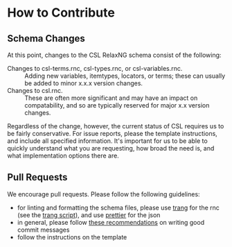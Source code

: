 # How to Contribute

## Schema Changes

At this point, changes to the CSL RelaxNG schema consist of the following:

<dl>
  <dt>Changes to csl-terms.rnc, csl-types.rnc, or csl-variables.rnc.</dt>
  <dd>Adding new variables, itemtypes, locators, or terms; these can usually be added to minor x.x.x version changes.</dd>
  <dt>Changes to csl.rnc.</dt>
  <dd>These are often more significant and may have an impact on compatability, and so are typically reserved for major x.x version changes.</dd>
</dl>

Regardless of the change, however, the current status of CSL requires us to be fairly conservative. For issue reports, please the template instructions, and include all specified information. It's important for us to be able to quickly understand what you are requesting, how broad the need is, and what implementation options there are.

## Pull Requests

We encourage pull requests. Please follow the following guidelines:

- for linting and formatting the schema files, please use [trang](https://github.com/relaxng/jing-trang) for the rnc (see the [trang script](https://github.com/citation-style-language/schema/blob/master/tools/rnc-validate-format.sh)), and use [prettier](https://prettier.io) for the json
- in general, please follow [these recommendations](https://www.freecodecamp.org/news/writing-good-commit-messages-a-practical-guide/) on writing good commit messages
- follow  the instructions on the template
